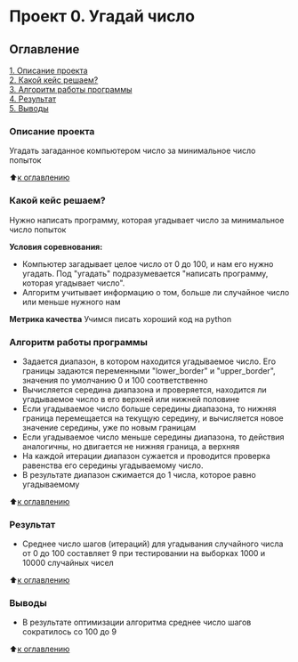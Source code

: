 # Проект 0. Угадай число

## Оглавление
[1. Описание проекта](https://github.com/ruu05wwb/sf_data_science/tree/main/Task_8.1/README.md#Описание-проекта)</br>
[2. Какой кейс решаем?](https://github.com/ruu05wwb/sf_data_science/tree/main/Task_8.1/README.md#Какой-кейс-решаем)</br>
[3. Алгоритм работы программы](https://github.com/ruu05wwb/sf_data_science/tree/main/Task_8.1/README.md#Алгоритм-работы-программы)</br>
[4. Результат](https://github.com/ruu05wwb/sf_data_science/tree/main/Task_8.1/README.md#Результат)</br>
[5. Выводы](https://github.com/ruu05wwb/sf_data_science/tree/main/Task_8.1/README.md#Выводы)

### Описание проекта
Угадать загаданное компьютером число за минимальное число попыток

:arrow_up:[к оглавлению](https://github.com/ruu05wwb/sf_data_science/tree/main/Task_8.1/README.md#Оглавление)

### Какой кейс решаем?
Нужно написать программу, которая угадывает число за минимальное число попыток

**Условия соревнования:**
- Компьютер загадывает целое число от 0 до 100, и нам его нужно угадать. Под "угадать" подразумевается "написать программу, которая угадывает число".
- Алгоритм учитывает информацию о том, больше ли случайное число или меньше нужного нам

**Метрика качества**
Учимся писать хороший код на python


### Алгоритм работы программы
- Задается диапазон, в котором находится угадываемое число. Его границы задаются переменными "lower_border" и "upper_border", значения по умолчанию 0 и 100 соответственно
- Вычисляется середина диапазона и проверяется, находится ли угадываемое число в его верхней или нижней половине
- Если угадываемое число больше середины диапазона, то нижняя граница перемещается на текущую середину, и вычисляется новое значение середины, уже по новым границам
- Если угадываемое число меньше середины диапазона, то действия аналогичны, но двигается не нижняя граница, а верхняя
- На каждой итерации диапазон сужается и проводится проверка равенства его середины угадываемому число.
- В результате диапазон сжимается до 1 числа, которое равно угадываемому

:arrow_up:[к оглавлению](https://github.com/ruu05wwb/sf_data_science/tree/main/Task_8.1/README.md#Оглавление)

### Результат
- Среднее число шагов (итераций) для угадывания случайного числа от 0 до 100 составляет 9 при тестировании на выборках 1000 и 10000 случайных чисел

:arrow_up:[к оглавлению](https://github.com/ruu05wwb/sf_data_science/tree/main/Task_8.1/README.md#Оглавление)

### Выводы
- В результате оптимизации алгоритма среднее число шагов сократилось со 100 до 9

:arrow_up:[к оглавлению](https://github.com/ruu05wwb/sf_data_science/tree/main/Task_8.1/README.md#Оглавление)